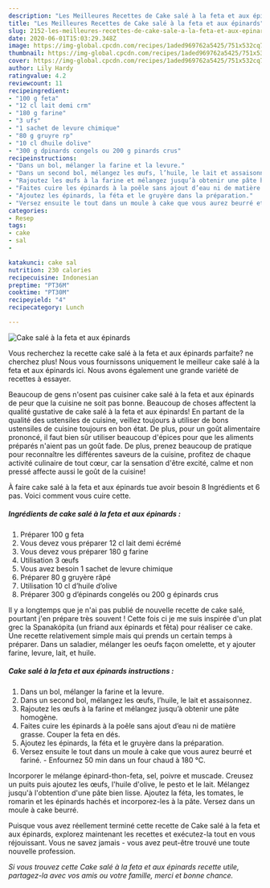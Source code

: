 ```yaml
---
description: "Les Meilleures Recettes de Cake salé à la feta et aux épinards"
title: "Les Meilleures Recettes de Cake salé à la feta et aux épinards"
slug: 2152-les-meilleures-recettes-de-cake-sale-a-la-feta-et-aux-epinards
date: 2020-06-01T15:03:29.348Z
image: https://img-global.cpcdn.com/recipes/1aded969762a5425/751x532cq70/cake-sale-a-la-feta-et-aux-epinards-photo-principale-de-la-recette.jpg
thumbnail: https://img-global.cpcdn.com/recipes/1aded969762a5425/751x532cq70/cake-sale-a-la-feta-et-aux-epinards-photo-principale-de-la-recette.jpg
cover: https://img-global.cpcdn.com/recipes/1aded969762a5425/751x532cq70/cake-sale-a-la-feta-et-aux-epinards-photo-principale-de-la-recette.jpg
author: Lily Hardy
ratingvalue: 4.2
reviewcount: 11
recipeingredient:
- "100 g feta"
- "12 cl lait demi crm"
- "180 g farine"
- "3 ufs"
- "1 sachet de levure chimique"
- "80 g gruyre rp"
- "10 cl dhuile dolive"
- "300 g dpinards congels ou 200 g pinards crus"
recipeinstructions:
- "Dans un bol, mélanger la farine et la levure."
- "Dans un second bol, mélangez les œufs, l’huile, le lait et assaisonnez."
- "Rajoutez les œufs à la farine et mélangez jusqu’à obtenir une pâte homogène."
- "Faites cuire les épinards à la poêle sans ajout d’eau ni de matière grasse. Couper la feta en dés."
- "Ajoutez les épinards, la féta et le gruyère dans la préparation."
- "Versez ensuite le tout dans un moule à cake que vous aurez beurré et fariné. Enfournez 50 min dans un four chaud à 180 °C."
categories:
- Resep
tags:
- cake
- sal
- 

katakunci: cake sal  
nutrition: 230 calories
recipecuisine: Indonesian
preptime: "PT36M"
cooktime: "PT30M"
recipeyield: "4"
recipecategory: Lunch

---
```



![Cake salé à la feta et aux épinards](https://img-global.cpcdn.com/recipes/1aded969762a5425/751x532cq70/cake-sale-a-la-feta-et-aux-epinards-photo-principale-de-la-recette.jpg)

Vous recherchez la recette cake salé à la feta et aux épinards parfaite? ne cherchez plus! Nous vous fournissons uniquement le meilleur cake salé à la feta et aux épinards ici. Nous avons également une grande variété de recettes à essayer.

Beaucoup de gens n'osent pas cuisiner cake salé à la feta et aux épinards de peur que la cuisine ne soit pas bonne. Beaucoup de choses affectent la qualité gustative de cake salé à la feta et aux épinards! En partant de la qualité des ustensiles de cuisine, veillez toujours à utiliser de bons ustensiles de cuisine toujours en bon état. De plus, pour un goût alimentaire prononcé, il faut bien sûr utiliser beaucoup d'épices pour que les aliments préparés n'aient pas un goût fade. De plus, prenez beaucoup de pratique pour reconnaître les différentes saveurs de la cuisine, profitez de chaque activité culinaire de tout cœur, car la sensation d'être excité, calme et non pressé affecte aussi le goût de la cuisine!

<!--inarticleads1-->

À faire cake salé à la feta et aux épinards tue avoir besoin 8 Ingrédients et 6 pas. Voici comment vous cuire cette.

##### Ingrédients de cake salé à la feta et aux épinards :

1. Préparer 100 g feta
1. Vous devez vous préparer 12 cl lait demi écrémé
1. Vous devez vous préparer 180 g farine
1. Utilisation 3 œufs
1. Vous avez besoin 1 sachet de levure chimique
1. Préparer 80 g gruyère râpé
1. Utilisation 10 cl d’huile d’olive
1. Préparer 300 g d’épinards congelés ou 200 g épinards crus


Il y a longtemps que je n&#39;ai pas publié de nouvelle recette de cake salé, pourtant j&#39;en prépare très souvent ! Cette fois ci je me suis inspirée d&#39;un plat grec la Spanakópita (un friand aux épinards et fêta) pour réaliser ce cake. Une recette relativement simple mais qui prends un certain temps à préparer. Dans un saladier, mélanger les oeufs façon omelette, et y ajouter farine, levure, lait, et huile. 

<!--inarticleads2-->

##### Cake salé à la feta et aux épinards instructions :

1. Dans un bol, mélanger la farine et la levure.
1. Dans un second bol, mélangez les œufs, l’huile, le lait et assaisonnez.
1. Rajoutez les œufs à la farine et mélangez jusqu’à obtenir une pâte homogène.
1. Faites cuire les épinards à la poêle sans ajout d’eau ni de matière grasse. Couper la feta en dés.
1. Ajoutez les épinards, la féta et le gruyère dans la préparation.
1. Versez ensuite le tout dans un moule à cake que vous aurez beurré et fariné. - Enfournez 50 min dans un four chaud à 180 °C.


Incorporer le mélange épinard-thon-feta, sel, poivre et muscade. Creusez un puits puis ajoutez les œufs, l&#39;huile d&#39;olive, le pesto et le lait. Mélangez jusqu&#39;à l&#39;obtention d&#39;une pâte bien lisse. Ajoutez la féta, les tomates, le romarin et les épinards hachés et incorporez-les à la pâte. Versez dans un moule à cake beurré. 

<!--inarticleads1-->

<p>
Puisque vous avez réellement terminé cette recette de Cake salé à la feta et aux épinards, explorez maintenant les recettes et exécutez-la tout en vous réjouissant. Vous ne savez jamais - vous avez peut-être trouvé une toute nouvelle profession.
</p>

<p>
<i>Si vous trouvez cette Cake salé à la feta et aux épinards recette utile, partagez-la avec vos amis ou votre famille, merci et bonne chance.</i>
</p>
